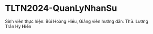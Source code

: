 # TLTN2024-QuanLyNhanSu
Sinh viên thực hiện: Bùi Hoàng Hiếu, Giảng viên hướng dẫn: ThS. Lương Trần Hy Hiến
